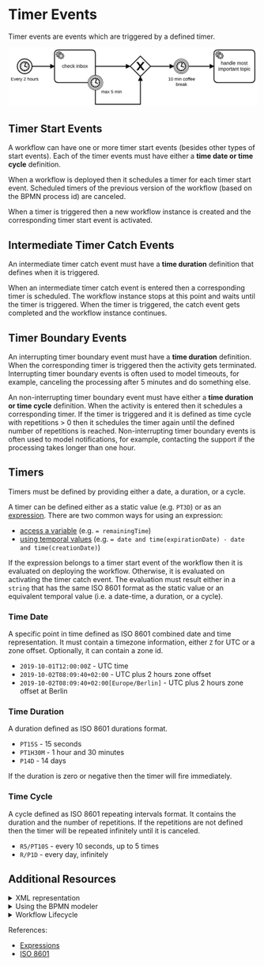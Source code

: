 # Timer Events

Timer events are events which are triggered by a defined timer.

![workflow](assets/timer-events.png)

## Timer Start Events

A workflow can have one or more timer start events (besides other types of start events). Each of the timer events must have either a **time date or time cycle** definition.

When a workflow is deployed then it schedules a timer for each timer start event. Scheduled timers of the previous version of the workflow (based on the BPMN process id) are canceled.

When a timer is triggered then a new workflow instance is created and the corresponding timer start event is activated.

## Intermediate Timer Catch Events

An intermediate timer catch event must have a **time duration** definition that defines when it is triggered.

When an intermediate timer catch event is entered then a corresponding timer is scheduled. The workflow instance stops at this point and waits until the timer is triggered. When the timer is triggered, the catch event gets completed and the workflow instance continues.

## Timer Boundary Events

An interrupting timer boundary event must have a **time duration** definition. When the corresponding timer is triggered then the activity gets terminated. Interrupting timer boundary events is often used to model timeouts, for example, canceling the processing after 5 minutes and do something else.

An non-interrupting timer boundary event must have either a **time duration or time cycle** definition. When the activity is entered then it schedules a corresponding timer. If the timer is triggered and it is defined as time cycle with repetitions > 0 then it schedules the timer again until the defined number of repetitions is reached. Non-interrupting timer boundary events is often used to model notifications, for example, contacting the support if the processing takes longer than one hour.

## Timers

Timers must be defined by providing either a date, a duration, or a cycle.

A timer can be defined either as a static value (e.g. `PT3D`) or as an [expression](/reference/expressions.html). There are two common ways for using an expression:

* [access a variable](/reference/expressions.html#access-variables) (e.g. `= remainingTime`)
* [using temporal values](/reference/expressions.html#temporal-expressions) (e.g. `= date and time(expirationDate) - date and time(creationDate)`)

If the expression belongs to a timer start event of the workflow then it is evaluated on deploying the workflow. Otherwise, it is evaluated on activating the timer catch event. The evaluation must result either in a `string` that has the same ISO 8601 format as the static value or an equivalent temporal value (i.e. a date-time, a duration, or a cycle).

### Time Date

A specific point in time defined as ISO 8601 combined date and time representation. It must contain a timezone information, either `Z` for UTC or a zone offset. Optionally, it can contain a zone id.

* `2019-10-01T12:00:00Z` - UTC time
* `2019-10-02T08:09:40+02:00` - UTC plus 2 hours zone offset
* `2019-10-02T08:09:40+02:00[Europe/Berlin]` - UTC plus 2 hours zone offset at Berlin

### Time Duration

A duration defined as ISO 8601 durations format.

* `PT15S` - 15 seconds
* `PT1H30M` - 1 hour and 30 minutes
* `P14D` - 14 days

If the duration is zero or negative then the timer will fire immediately.

### Time Cycle

A cycle defined as ISO 8601 repeating intervals format. It contains the duration and the number of repetitions. If the repetitions are not defined then the timer will be repeated infinitely until it is canceled.

* `R5/PT10S` - every 10 seconds, up to 5 times
* `R/P1D` - every day, infinitely

## Additional Resources

<details>
  <summary>XML representation</summary>
  <p>A timer start event with time date:

```xml
 <bpmn:startEvent id="release-date">
  <bpmn:timerEventDefinition>
    <bpmn:timeDate>2019-10-01T12:00:00Z</bpmn:timeDate>
  </bpmn:timerEventDefinition>
</bpmn:startEvent>
```

An intermediate timer catch event with time duration:

```xml
<bpmn:intermediateCatchEvent id="coffee-break">
  <bpmn:timerEventDefinition>
    <bpmn:timeDuration>PT10M</bpmn:timeDuration>
  </bpmn:timerEventDefinition>
</bpmn:intermediateCatchEvent>
```

A non-interrupting boundary timer event with time cycle:
```xml
<bpmn:boundaryEvent id="reminder" cancelActivity="false" attachedToRef="process-order">
  <bpmn:timerEventDefinition>
    <bpmn:timeCycle>R3/PT1H</bpmn:timeCycle>
  </bpmn:timerEventDefinition>
</bpmn:boundaryEvent>
```

  </p>
</details>

<details>
  <summary>Using the BPMN modeler</summary>
  <p>Adding an interrupting timer boundary event:

![message-event](assets/interrupting-timer-event.gif)
  </p>
</details>

<details>
  <summary>Workflow Lifecycle</summary>
  <p>Workflow instance records of a timer start event:

<table>
    <tr>
        <th>Intent</th>
        <th>Element Id</th>
        <th>Element Type</th>
    </tr>
    <tr>
        <td>EVENT_OCCURRED</td>
        <td>release-date</td>
        <td>START_EVENT</td>
    </tr>
    <tr>
        <td>ELEMENT_ACTIVATING</td>
        <td>release-date</td>
        <td>START_EVENT</td>
    </tr>
    <tr>
        <td>ELEMENT_ACTIVATED</td>
        <td>release-date</td>
        <td>START_EVENT</td>
    </tr>
    <tr>
        <td>ELEMENT_COMPLETING</td>
        <td>release-date</td>
        <td>START_EVENT</td>
    </tr>
    <tr>
        <td>ELEMENT_COMPLETED</td>
        <td>release-date</td>
        <td>START_EVENT</td>
    </tr>
</table>

Workflow instance records of an intermediate timer catch event:

<table>
    <tr>
        <th>Intent</th>
        <th>Element Id</th>
        <th>Element Type</th>
    </tr>
    <tr>
        <td>ELEMENT_ACTIVATING</td>
        <td>coffee-break</td>
        <td>INTERMEDIATE_CATCH_EVENT</td>
    </tr>
    <tr>
        <td>ELEMENT_ACTIVATED</td>
        <td>coffee-break</td>
        <td>INTERMEDIATE_CATCH_EVENT</td>
    </tr>
    <tr>
        <td>...</td>
        <td>...</td>
        <td>...</td>
    </tr>
    <tr>
        <td>EVENT_OCCURRED</td>
        <td>coffee-break</td>
        <td>INTERMEDIATE_CATCH_EVENT</td>
    </tr>
    <tr>
        <td>ELEMENT_COMPLETING</td>
        <td>coffee-break</td>
        <td>INTERMEDIATE_CATCH_EVENT</td>
    </tr>
    <tr>
        <td>ELEMENT_COMPLETED</td>
        <td>coffee-break</td>
        <td>INTERMEDIATE_CATCH_EVENT</td>
    </tr>
</table>

  </p>
</details>

References:
* [Expressions](/reference/expressions.html)
* [ISO 8601](https://en.wikipedia.org/wiki/ISO_8601)
